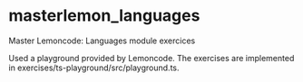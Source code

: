 # masterlemon_languages
Master Lemoncode: Languages module exercices

Used a playground provided by Lemoncode. 
The exercises are implemented in exercises/ts-playground/src/playground.ts.
